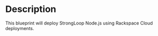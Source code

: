 Description
===========
This blueprint will deploy StrongLoop Node.js using Rackspace Cloud
deployments.
